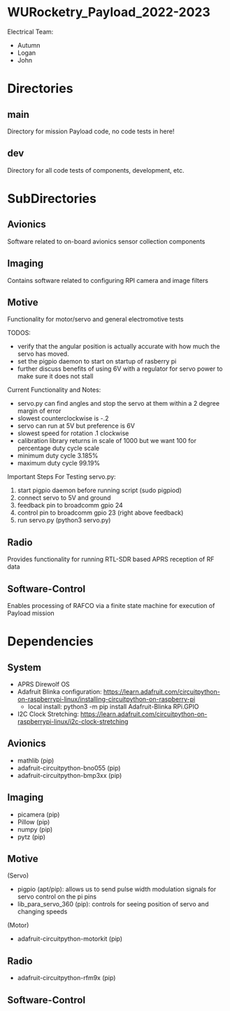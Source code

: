 # WURocketry_Payload_2022-2023
Electrical Team:
* Autumn
* Logan
* John

# Directories
## main
Directory for mission Payload code, no code tests in here!

## dev
Directory for all code tests of components, development, etc.

# SubDirectories
## Avionics
Software related to on-board avionics sensor collection components

## Imaging
Contains software related to configuring RPI camera and image filters




## Motive
Functionality for motor/servo and general electromotive tests

TODOS:
* verify that the angular position is actually accurate with how much the servo has moved.
* set the pigpio daemon to start on startup of rasberry pi 
* further discuss benefits of using 6V with a regulator for servo power to make sure it does not stall

Current Functionality and Notes:
* servo.py can find angles and stop the servo at them within a 2 degree margin of error
* slowest counterclockwise is -.2
* servo can run at 5V but preference is 6V
* slowest speed for rotation .1 clockwise 
* calibration library returns in scale of 1000 but we want 100 for percentage duty cycle scale 
* minimum duty cycle 3.185%
* maximum duty cycle 99.19%
	
Important Steps For Testing servo.py:
 1. start pigpio daemon before running script (sudo pigpiod)
 2. connect servo to 5V and ground
 3. feedback pin to broadcomm gpio 24
 4. control pin to broadcomm gpio 23 (right above feedback) 
 5. run servo.py (python3 servo.py)
	




## Radio
Provides functionality for running RTL-SDR based APRS reception of RF data

## Software-Control
Enables processing of RAFCO via a finite state machine for execution of Payload mission

# Dependencies
## System
- APRS Direwolf OS
- Adafruit Blinka configuration: https://learn.adafruit.com/circuitpython-on-raspberrypi-linux/installing-circuitpython-on-raspberry-pi
	+ local install: python3 -m pip install Adafruit-Blinka RPi.GPIO
- I2C Clock Stretching: https://learn.adafruit.com/circuitpython-on-raspberrypi-linux/i2c-clock-stretching

## Avionics
- mathlib			(pip)
- adafruit-circuitpython-bno055	(pip)
- adafruit-circuitpython-bmp3xx	(pip)

## Imaging
- picamera			(pip)
- Pillow  			(pip)
- numpy				(pip)
- pytz				(pip)


## Motive
(Servo)
- pigpio 			(apt/pip): allows us to send pulse width modulation signals for servo control on the pi pins
- lib_para_servo_360 		(pip): controls for seeing position of servo and changing speeds

(Motor)
- adafruit-circuitpython-motorkit (pip)

## Radio
- adafruit-circuitpython-rfm9x	(pip)

## Software-Control
